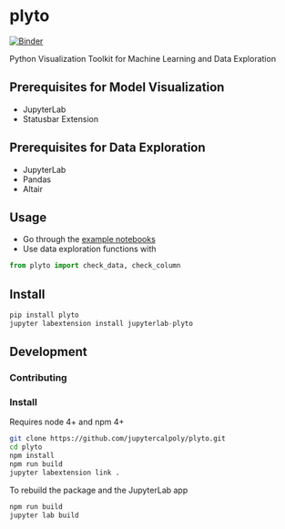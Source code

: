 # plyto

[![Binder](https://beta.mybinder.org/badge.svg)](https://mybinder.org/v2/gh/jupytercalpoly/plyto/master?urlpath=lab)

Python Visualization Toolkit for Machine Learning and Data Exploration

## Prerequisites for Model Visualization

- JupyterLab
- Statusbar Extension

## Prerequisites for Data Exploration

- JupyterLab
- Pandas
- Altair

## Usage

- Go through the [example notebooks](https://github.com/jupytercalpoly/plyto/tree/master/notebooks)
- Use data exploration functions with 
```python
from plyto import check_data, check_column
```

## Install

```python
pip install plyto
jupyter labextension install jupyterlab-plyto
```

## Development

### Contributing

### Install

Requires node 4+ and npm 4+

```bash
git clone https://github.com/jupytercalpoly/plyto.git
cd plyto
npm install
npm run build
jupyter labextension link .
```

To rebuild the package and the JupyterLab app

```bash
npm run build
jupyter lab build
```

